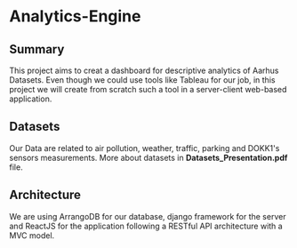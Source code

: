 # Analytics-Engine

## Summary
  This project aims to creat a dashboard for descriptive analytics of Aarhus Datasets. Even though we could use tools like Tableau for our job, in this project we will create from scratch such a tool in a server-client web-based application.
 
 ## Datasets
  Our Data are related to air pollution, weather, traffic, parking and DOKK1's sensors measurements. More about datasets in **Datasets_Presentation.pdf** file.
  
 ## Architecture
 
  We are using ArrangoDB for our database, django framework for the server and ReactJS for the application following a RESTful API architecture with a MVC model.
  
  
